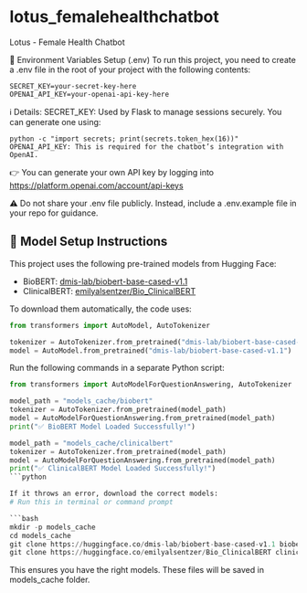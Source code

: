 # lotus_femalehealthchatbot
Lotus - Female Health Chatbot 

🔐 Environment Variables Setup (.env)
To run this project, you need to create a .env file in the root of your project with the following contents:

```text 
SECRET_KEY=your-secret-key-here
OPENAI_API_KEY=your-openai-api-key-here
```
ℹ️ Details:
SECRET_KEY: Used by Flask to manage sessions securely. You can generate one using:

```text
python -c "import secrets; print(secrets.token_hex(16))"
OPENAI_API_KEY: This is required for the chatbot’s integration with OpenAI.
```

👉 You can generate your own API key by logging into https://platform.openai.com/account/api-keys

⚠️ Do not share your .env file publicly. Instead, include a .env.example file in your repo for guidance.

## 🧠 Model Setup Instructions

This project uses the following pre-trained models from Hugging Face:

- BioBERT: [dmis-lab/biobert-base-cased-v1.1](https://huggingface.co/dmis-lab/biobert-base-cased-v1.1)
- ClinicalBERT: [emilyalsentzer/Bio_ClinicalBERT](https://huggingface.co/emilyalsentzer/Bio_ClinicalBERT)

To download them automatically, the code uses:

```python
from transformers import AutoModel, AutoTokenizer

tokenizer = AutoTokenizer.from_pretrained("dmis-lab/biobert-base-cased-v1.1")
model = AutoModel.from_pretrained("dmis-lab/biobert-base-cased-v1.1")
```

Run the following commands in a separate Python script:

```python
from transformers import AutoModelForQuestionAnswering, AutoTokenizer

model_path = "models_cache/biobert"
tokenizer = AutoTokenizer.from_pretrained(model_path)
model = AutoModelForQuestionAnswering.from_pretrained(model_path)
print("✅ BioBERT Model Loaded Successfully!")

model_path = "models_cache/clinicalbert"
tokenizer = AutoTokenizer.from_pretrained(model_path)
model = AutoModelForQuestionAnswering.from_pretrained(model_path)
print("✅ ClinicalBERT Model Loaded Successfully!")
```python

If it throws an error, download the correct models:
# Run this in terminal or command prompt

```bash
mkdir -p models_cache
cd models_cache
git clone https://huggingface.co/dmis-lab/biobert-base-cased-v1.1 biobert
git clone https://huggingface.co/emilyalsentzer/Bio_ClinicalBERT clinicalbert
```
This ensures you have the right models.
These files will be saved in models_cache folder.
